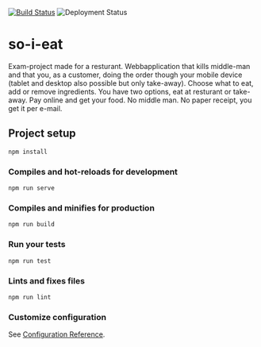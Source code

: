 [![Build Status](https://dev.azure.com/queenslab/So%20I%20Eat/_apis/build/status/so-i-eat%20CI?branchName=master)](https://dev.azure.com/queenslab/So%20I%20Eat/_build/latest?definitionId=48&branchName=master)
![Deployment Status](https://vsrm.dev.azure.com/queenslab/_apis/public/Release/badge/9ddcbc36-a94c-4e8f-95ed-e749f32d4197/1/1)

# so-i-eat
Exam-project made for a resturant. Webbapplication that kills middle-man and that you, as a customer, doing the order though your mobile device (tablet and desktop also possible but only take-away). Choose what to eat, add or remove ingredients. You have two options, eat at resturant or take-away. Pay online and get your food. No middle man. No paper receipt, you get it per e-mail.

## Project setup
```
npm install
```

### Compiles and hot-reloads for development
```
npm run serve
```

### Compiles and minifies for production
```
npm run build
```

### Run your tests
```
npm run test
```

### Lints and fixes files
```
npm run lint
```

### Customize configuration
See [Configuration Reference](https://cli.vuejs.org/config/).
